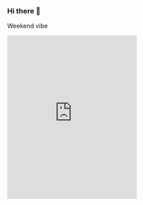 ### Hi there 👋

<!--
**dariye/dariye** is a ✨ _special_ ✨ repository because its `README.md` (this file) appears on your GitHub profile.

Here are some ideas to get you started:

- 🔭 I’m currently working on ...
- 🌱 I’m currently learning ...
- 👯 I’m looking to collaborate on ...
- 🤔 I’m looking for help with ...
- 💬 Ask me about ...
- 📫 How to reach me: ...
- 😄 Pronouns: ...
- ⚡ Fun fact: ...
-->

Weekend vibe

<iframe src="https://open.spotify.com/embed/playlist/1Sj2IzSfgTYmHjFg8xRzLQ" width="300" height="380" frameborder="0" allowtransparency="true" allow="encrypted-media"></iframe>
